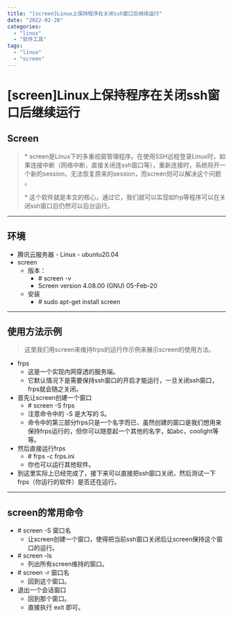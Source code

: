 ```yaml
---
title: "[screen]Linux上保持程序在关闭ssh窗口后继续运行"
date: "2022-02-26"
categories: 
  - "linux"
  - "软件工具"
tags: 
  - "linux"
  - "screen"
---
```

# [screen]Linux上保持程序在关闭ssh窗口后继续运行

## Screen

> \* screen是Linux下的多重视窗管理程序。在使用SSH远程登录Linux时，如果连接中断（网络中断，直接关闭连ssh窗口等），重新连接时，系统将开一个新的session，无法恢复原来的session，而screen则可以解决这个问题 。
> 
> \* 这个软件就是本文的核心，通过它，我们就可以实现如frp等程序可以在关闭ssh窗口后仍然可以后台运行。

* * *

## 环境

- 腾讯云服务器 - Linux - ubuntu20.04
- screen
    - 版本：
        - \# screen -v
        - Screen version 4.08.00 (GNU) 05-Feb-20
    - 安装
        - \# sudo apt-get install screen

* * *

## 使用方法示例

> 这里我们用screen来维持frps的运行作示例来展示screen的使用方法。

- frps
    - 这是一个实现内网穿透的服务端。
    - 它默认情况下是需要保持ssh窗口的开启才能运行，一旦关闭ssh窗口，frps就会随之关闭。
- 首先让screen创建一个窗口
    - \# screen -S frps
    - 注意命令中的 -S 是大写的 S。
    - 命令中的第三部分frps只是一个名字而已，虽然创建的窗口是我们想用来保持frps运行的，但你可以随意起一个其他的名字，如abc，coolight等等。
- 然后直接运行frps
    - \# frps -c frps.ini
    - 你也可以运行其他软件。
- 到这里实际上已经完成了，接下来可以直接把ssh窗口关闭，然后测试一下frps（你运行的软件）是否还在运行。

* * *

## screen的常用命令

- \# screen -S 窗口名
    - 让screen创建一个窗口，使得把当前ssh窗口关闭后让screen保持这个窗口的运行。
- \# screen -ls
    - 列出所有screen维持的窗口。
- \# screen -r 窗口名
    - 回到这个窗口。
- 退出一个会话窗口
    - 回到那个窗口。
    - 直接执行 exit 即可。
